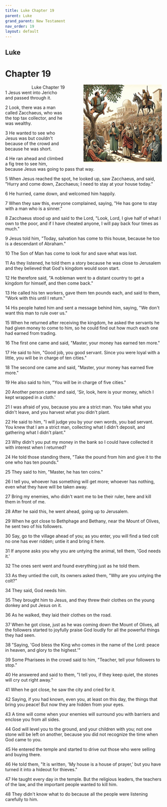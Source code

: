 ```yaml
---
title: Luke Chapter 19
parent: Luke
grand_parent: New Testament
nav_order: 19
layout: default
---
```


## Luke

# Chapter 19

<div style="clear: both; text-align: right;">
    <img src="/assets/Image/Luke/500/19.jpg" alt="Luke Chapter 19" class="chapter-image" style="max-width: 50%; height: auto; float: right; margin: 0 0 10px 10px; padding-left: 10%;">
    <figcaption style="font-size: 14px;">Luke Chapter 19</figcaption>
</div>
1 Jesus went into Jericho and passed through it.

2 Look, there was a man called Zacchaeus, who was the top tax collector, and he was wealthy.

3 He wanted to see who Jesus was but couldn't because of the crowd and because he was short.

4 He ran ahead and climbed a fig tree to see him, because Jesus was going to pass that way.

5 When Jesus reached the spot, he looked up, saw Zacchaeus, and said, "Hurry and come down, Zacchaeus; I need to stay at your house today."

6 He hurried, came down, and welcomed him happily.

7 When they saw this, everyone complained, saying, "He has gone to stay with a man who is a sinner."

8 Zacchaeus stood up and said to the Lord, "Look, Lord, I give half of what I own to the poor, and if I have cheated anyone, I will pay back four times as much."

9 Jesus told him, "Today, salvation has come to this house, because he too is a descendant of Abraham."

10 The Son of Man has come to look for and save what was lost.

11 As they listened, he told them a story because he was close to Jerusalem and they believed that God's kingdom would soon start.

12 He therefore said, "A nobleman went to a distant country to get a kingdom for himself, and then come back."

13 He called his ten workers, gave them ten pounds each, and said to them, "Work with this until I return."

14 His people hated him and sent a message behind him, saying, "We don't want this man to rule over us."

15 When he returned after receiving the kingdom, he asked the servants he had given money to come to him, so he could find out how much each one had earned from trading.

16 The first one came and said, "Master, your money has earned ten more."

17 He said to him, "Good job, you good servant. Since you were loyal with a little, you will be in charge of ten cities."

18 The second one came and said, "Master, your money has earned five more."

19 He also said to him, "You will be in charge of five cities."

20 Another person came and said, 'Sir, look, here is your money, which I kept wrapped in a cloth.'

21 I was afraid of you, because you are a strict man. You take what you didn't leave, and you harvest what you didn't plant.

22 He said to him, "I will judge you by your own words, you bad servant. You knew that I am a strict man, collecting what I didn't deposit, and gathering what I didn't plant."

23 Why didn't you put my money in the bank so I could have collected it with interest when I returned?

24 He told those standing there, "Take the pound from him and give it to the one who has ten pounds."

25 They said to him, "Master, he has ten coins."

26 I tell you, whoever has something will get more; whoever has nothing, even what they have will be taken away.

27 Bring my enemies, who didn't want me to be their ruler, here and kill them in front of me.

28 After he said this, he went ahead, going up to Jerusalem.

29 When he got close to Bethphage and Bethany, near the Mount of Olives, he sent two of his followers.

30 Say, go to the village ahead of you; as you enter, you will find a tied colt no one has ever ridden; untie it and bring it here.

31 If anyone asks you why you are untying the animal, tell them, 'God needs it.'

32 The ones sent went and found everything just as he told them.

33 As they untied the colt, its owners asked them, "Why are you untying the colt?"

34 They said, God needs him.

35 They brought him to Jesus, and they threw their clothes on the young donkey and put Jesus on it.

36 As he walked, they laid their clothes on the road.

37 When he got close, just as he was coming down the Mount of Olives, all the followers started to joyfully praise God loudly for all the powerful things they had seen.

38 "Saying, 'God bless the King who comes in the name of the Lord: peace in heaven, and glory to the highest.'"

39 Some Pharisees in the crowd said to him, "Teacher, tell your followers to stop."

40 He answered and said to them, "I tell you, if they keep quiet, the stones will cry out right away."

41 When he got close, he saw the city and cried for it.

42 Saying, if you had known, even you, at least on this day, the things that bring you peace! But now they are hidden from your eyes.

43 A time will come when your enemies will surround you with barriers and enclose you from all sides.

44 God will level you to the ground, and your children with you; not one stone will be left on another, because you did not recognize the time when God came to you.

45 He entered the temple and started to drive out those who were selling and buying there.

46 He told them, "It is written, 'My house is a house of prayer,' but you have turned it into a hideout for thieves."

47 He taught every day in the temple. But the religious leaders, the teachers of the law, and the important people wanted to kill him.

48 They didn't know what to do because all the people were listening carefully to him.


